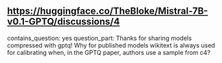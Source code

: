 ## https://huggingface.co/TheBloke/Mistral-7B-v0.1-GPTQ/discussions/4

contains_question: yes
question_part: Thanks for sharing models compressed with gptq!
Why for published models wikitext is always used for calibrating when, in the GPTQ paper, authors use a sample from c4?